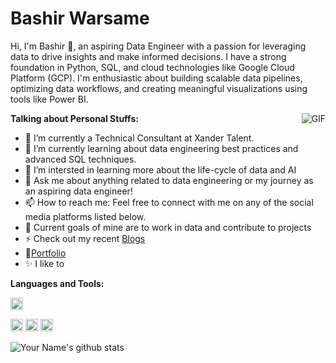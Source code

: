 # Bashir Warsame

Hi, I'm Bashir 🙌, an aspiring Data Engineer with a passion for leveraging data to drive insights and make informed decisions. I have a strong foundation in Python, SQL, and cloud technologies like Google Cloud Platform (GCP). I'm enthusiastic about building scalable data pipelines, optimizing data workflows, and creating meaningful visualizations using tools like Power BI.

<img align="right" alt="GIF" src="YourGIFLink" />

**Talking about Personal Stuffs:**

- 🔭 I’m currently a Technical Consultant at Xander Talent.
- 🌱 I’m currently learning about data engineering best practices and advanced SQL techniques.
- 👯 I’m intersted in learning more about the life-cycle of data and AI
- 💬 Ask me about anything related to data engineering or my journey as an aspiring data engineer!
- 📫 How to reach me: Feel free to connect with me on any of the social media platforms listed below.
- 🥅 Current goals of mine are to work in data and contribute to projects
- ⚡ Check out my recent [Blogs](YourMediumLink)
- 📝[Portfolio](YourPortfolioLink)
- ✨ I like to 

**Languages and Tools:**


<code><img height="20" src="https://camo.githubusercontent.com/5603e24b61199730db8d47721aeb6b7e6e0517ee6f43bb6762552a4d625607c9/68747470733a2f2f63646e2e6a7364656c6976722e6e65742f67682f64657669636f6e732f64657669636f6e2f69636f6e732f707974686f6e2f707974686f6e2d6f726967696e616c2e737667"></code>

<code><img height="20" src="https://example.com/sql-icon.png"></code>
<code><img height="20" src="https://example.com/gcp-icon.png"></code>
<code><img height="20" src="https://example.com/powerbi-icon.png"></code>

![Your Name's github stats](https://github-readme-stats.vercel.app/api?username=Bashir-Warsame&show_icons=true&hide_border=true)

